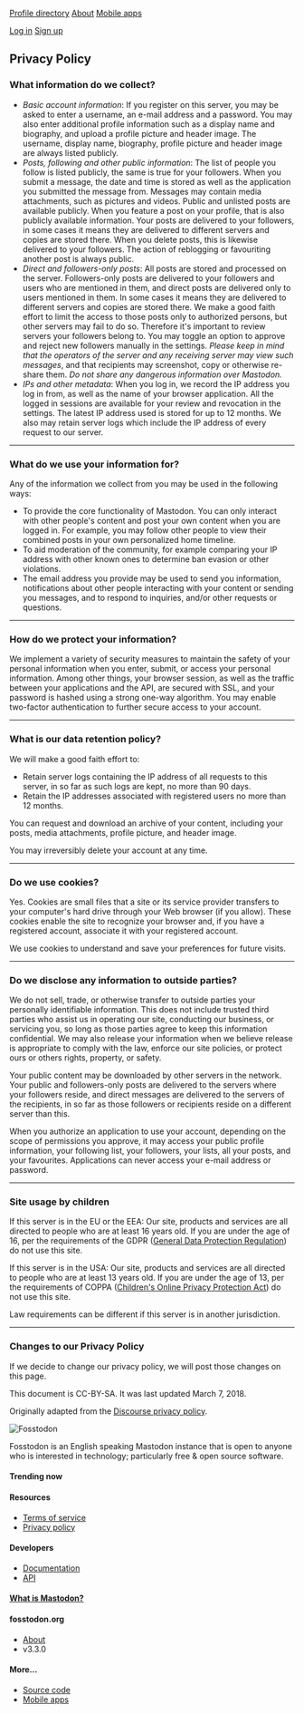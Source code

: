 [](https://fosstodon.org/)[Profile directory](https://fosstodon.org/explore) [About](https://fosstodon.org/about/more) [Mobile apps](https://joinmastodon.org/apps)

[Log in](https://fosstodon.org/auth/sign_in) [Sign up](https://fosstodon.org/auth/sign_up)

Privacy Policy
--------------

### What information do we collect?

*   _Basic account information_: If you register on this server, you may be asked to enter a username, an e-mail address and a password. You may also enter additional profile information such as a display name and biography, and upload a profile picture and header image. The username, display name, biography, profile picture and header image are always listed publicly.
*   _Posts, following and other public information_: The list of people you follow is listed publicly, the same is true for your followers. When you submit a message, the date and time is stored as well as the application you submitted the message from. Messages may contain media attachments, such as pictures and videos. Public and unlisted posts are available publicly. When you feature a post on your profile, that is also publicly available information. Your posts are delivered to your followers, in some cases it means they are delivered to different servers and copies are stored there. When you delete posts, this is likewise delivered to your followers. The action of reblogging or favouriting another post is always public.
*   _Direct and followers-only posts_: All posts are stored and processed on the server. Followers-only posts are delivered to your followers and users who are mentioned in them, and direct posts are delivered only to users mentioned in them. In some cases it means they are delivered to different servers and copies are stored there. We make a good faith effort to limit the access to those posts only to authorized persons, but other servers may fail to do so. Therefore it's important to review servers your followers belong to. You may toggle an option to approve and reject new followers manually in the settings. _Please keep in mind that the operators of the server and any receiving server may view such messages_, and that recipients may screenshot, copy or otherwise re-share them. _Do not share any dangerous information over Mastodon._
*   _IPs and other metadata_: When you log in, we record the IP address you log in from, as well as the name of your browser application. All the logged in sessions are available for your review and revocation in the settings. The latest IP address used is stored for up to 12 months. We also may retain server logs which include the IP address of every request to our server.

* * *

### What do we use your information for?

Any of the information we collect from you may be used in the following ways:

*   To provide the core functionality of Mastodon. You can only interact with other people's content and post your own content when you are logged in. For example, you may follow other people to view their combined posts in your own personalized home timeline.
*   To aid moderation of the community, for example comparing your IP address with other known ones to determine ban evasion or other violations.
*   The email address you provide may be used to send you information, notifications about other people interacting with your content or sending you messages, and to respond to inquiries, and/or other requests or questions.

* * *

### How do we protect your information?

We implement a variety of security measures to maintain the safety of your personal information when you enter, submit, or access your personal information. Among other things, your browser session, as well as the traffic between your applications and the API, are secured with SSL, and your password is hashed using a strong one-way algorithm. You may enable two-factor authentication to further secure access to your account.

* * *

### What is our data retention policy?

We will make a good faith effort to:

*   Retain server logs containing the IP address of all requests to this server, in so far as such logs are kept, no more than 90 days.
*   Retain the IP addresses associated with registered users no more than 12 months.

You can request and download an archive of your content, including your posts, media attachments, profile picture, and header image.

You may irreversibly delete your account at any time.

* * *

### Do we use cookies?

Yes. Cookies are small files that a site or its service provider transfers to your computer's hard drive through your Web browser (if you allow). These cookies enable the site to recognize your browser and, if you have a registered account, associate it with your registered account.

We use cookies to understand and save your preferences for future visits.

* * *

### Do we disclose any information to outside parties?

We do not sell, trade, or otherwise transfer to outside parties your personally identifiable information. This does not include trusted third parties who assist us in operating our site, conducting our business, or servicing you, so long as those parties agree to keep this information confidential. We may also release your information when we believe release is appropriate to comply with the law, enforce our site policies, or protect ours or others rights, property, or safety.

Your public content may be downloaded by other servers in the network. Your public and followers-only posts are delivered to the servers where your followers reside, and direct messages are delivered to the servers of the recipients, in so far as those followers or recipients reside on a different server than this.

When you authorize an application to use your account, depending on the scope of permissions you approve, it may access your public profile information, your following list, your followers, your lists, all your posts, and your favourites. Applications can never access your e-mail address or password.

* * *

### Site usage by children

If this server is in the EU or the EEA: Our site, products and services are all directed to people who are at least 16 years old. If you are under the age of 16, per the requirements of the GDPR ([General Data Protection Regulation](https://en.wikipedia.org/wiki/General_Data_Protection_Regulation)) do not use this site.

If this server is in the USA: Our site, products and services are all directed to people who are at least 13 years old. If you are under the age of 13, per the requirements of COPPA ([Children's Online Privacy Protection Act](https://en.wikipedia.org/wiki/Children%27s_Online_Privacy_Protection_Act)) do not use this site.

Law requirements can be different if this server is in another jurisdiction.

* * *

### Changes to our Privacy Policy

If we decide to change our privacy policy, we will post those changes on this page.

This document is CC-BY-SA. It was last updated March 7, 2018.

Originally adapted from the [Discourse privacy policy](https://github.com/discourse/discourse).

![Fosstodon](https://fosstodon.b-cdn.net/site_uploads/files/000/000/002/original/Fosstodon-Thumbnail-122x630.png)

Fosstodon is an English speaking Mastodon instance that is open to anyone who is interested in technology; particularly free & open source software.

#### Trending now

#### Resources

*   [Terms of service](https://fosstodon.org/terms)
*   [Privacy policy](https://fosstodon.org/terms)

#### Developers

*   [Documentation](https://docs.joinmastodon.org/)
*   [API](https://docs.joinmastodon.org/client/intro/)

#### [What is Mastodon?](https://joinmastodon.org/)

[](https://fosstodon.org/)

#### fosstodon.org

*   [About](https://fosstodon.org/about/more)
*   v3.3.0

#### More…

*   [Source code](https://github.com/tootsuite/mastodon)
*   [Mobile apps](https://joinmastodon.org/apps)